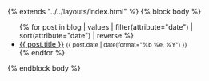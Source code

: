 {% extends "../../layouts/index.html" %}
{% block body %}
<main class="flex column has-border-radius has-padding has-bg has-shadow">
  <ul class="no-decoration">
  {% for post in blog
    | values
    | filter(attribute="date")
    | sort(attribute="date")
    | reverse %}
    <li>
      <a href="{{ post.path }}">{{ post.title }}</a>
      <small class="muted">{{ post.date | date(format="%b %e, %Y") }}</small>
    </li>
  {% endfor %}
  </ul>
</main>
{% endblock body %}

